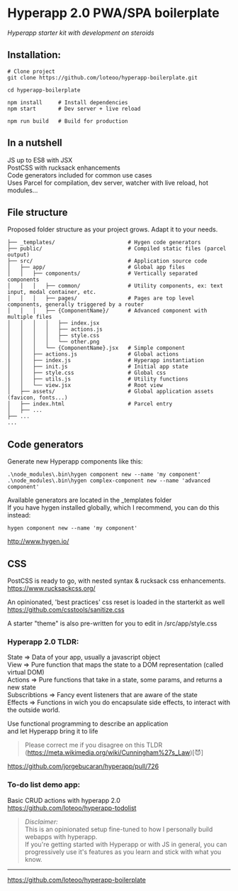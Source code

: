 # Hyperapp 2.0 PWA/SPA boilerplate
*Hyperapp starter kit with development on steroids*  

## Installation: 
```
# Clone project
git clone https://github.com/loteoo/hyperapp-boilerplate.git

cd hyperapp-boilerplate

npm install     # Install dependencies
npm start       # Dev server + live reload
```

```
npm run build   # Build for production
```


 
## In a nutshell

JS up to ES8 with JSX  
PostCSS with rucksack enhancements  
Code generators included for common use cases  
Uses Parcel for compilation, dev server, watcher with live reload, hot modules...  



## File structure
Proposed folder structure as your project grows. Adapt it to your needs.

```
├── _templates/                       # Hygen code generators
├── public/                           # Compiled static files (parcel output)
├── src/                              # Application source code
│   ├── app/                          # Global app files
│   │   ├── components/               # Vertically separated components
│   │   │   ├── common/               # Utility components, ex: text input, modal container, etc.
│   │   │   ├── pages/                # Pages are top level components, generally triggered by a router
│   │   │   ├── {ComponentName}/      # Advanced component with multiple files
│   │   │   │   ├── index.jsx
│   │   │   │   ├── actions.js
│   │   │   │   ├── style.css
│   │   │   │   └── other.png
│   │   │   └── {ComponentName}.jsx   # Simple component
│   │   ├── actions.js                # Global actions
│   │   ├── index.js                  # Hyperapp instantiation
│   │   ├── init.js                   # Initial app state
│   │   ├── style.css                 # Global css
│   │   ├── utils.js                  # Utility functions
│   │   └── view.jsx                  # Root view
│   ├── assets/                       # Global application assets (favicon, fonts...)
│   ├── index.html                    # Parcel entry
│   ├── ...
├── ...
...
```




## Code generators
Generate new Hyperapp components like this:
```
.\node_modules\.bin\hygen component new --name 'my component'
.\node_modules\.bin\hygen complex-component new --name 'advanced component'
```
Available generators are located in the _templates folder  
If you have hygen installed globally, which I recommend, you can do this instead: 
```
hygen component new --name 'my component'
```
 
http://www.hygen.io/







## CSS 
PostCSS is ready to go, with nested syntax & rucksack css enhancements.  
https://www.rucksackcss.org/

An opinionated, 'best practices' css reset is loaded in the starterkit as well  
https://github.com/csstools/sanitize.css

A starter "theme" is also pre-written for you to edit in /src/app/style.css





### Hyperapp 2.0 TLDR:

State => Data of your app, usually a javascript object  
View => Pure function that maps the state to a DOM representation (called virtual DOM)  
Actions => Pure functions that take in a state, some params, and returns a new state  
Subscribtions => Fancy event listeners that are aware of the state  
Effects => Functions in wich you do encapsulate side effects, to interact with the outside world.  

Use functional programming to describe an application  
and let Hyperapp bring it to life  

> Please correct me if you disagree on this TLDR (https://meta.wikimedia.org/wiki/Cunningham%27s_Law)[😈]  

https://github.com/jorgebucaran/hyperapp/pull/726


### To-do list demo app:
Basic CRUD actions with hyperapp 2.0  
https://github.com/loteoo/hyperapp-todolist


> *Disclaimer:*  
This is an opinionated setup fine-tuned to how 
I personally build webapps with hyperapp.  
If you're getting started with Hyperapp or with 
JS in general, you can progressively use it's features 
as you learn and stick with what you know.


---  


https://github.com/loteoo/hyperapp-boilerplate

